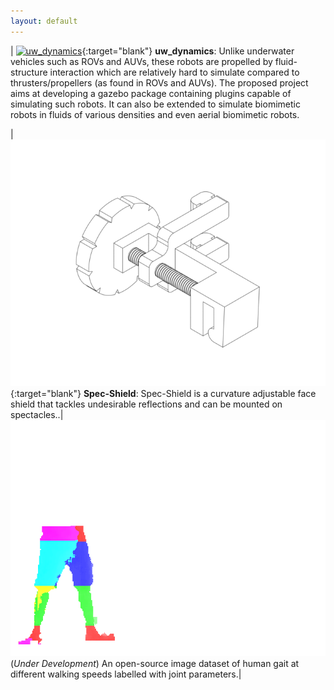 ```yaml
---
layout: default
---
```


| [![uw_dynamics](assets/img/uw_dynamics.gif)](https://github.com/imsenthur/uw_dynamics){:target="blank"} **uw_dynamics**:  Unlike underwater vehicles such as ROVs and AUVs, these robots are propelled by fluid-structure interaction which are relatively hard to simulate compared to thrusters/propellers (as found in ROVs and AUVs). The proposed project aims at developing a gazebo package containing plugins capable of simulating such robots. It can also be extended to simulate biomimetic robots in fluids of various densities and even aerial biomimetic robots.

| [![spec-shield](assets/img/spec-shield.gif)](https://github.com/imsenthur/spec-shield){:target="blank"} **Spec-Shield**: Spec-Shield is a curvature adjustable face shield that tackles undesirable reflections and can be mounted on spectacles..| [![Armadillo](assets/img/hb-data.gif)](#) (*Under Development*) An open-source image dataset of human gait at different walking speeds labelled with joint parameters.|  
